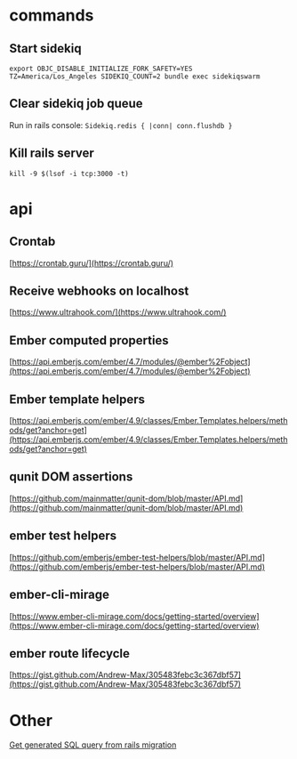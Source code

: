 # commands

## Start sidekiq
```
export OBJC_DISABLE_INITIALIZE_FORK_SAFETY=YES
TZ=America/Los_Angeles SIDEKIQ_COUNT=2 bundle exec sidekiqswarm
```

## Clear sidekiq job queue
Run in rails console:
`Sidekiq.redis { |conn| conn.flushdb }`

## Kill rails server
`kill -9 $(lsof -i tcp:3000 -t)`

# api

## Crontab
[https://crontab.guru/](https://crontab.guru/)

## Receive webhooks on localhost
[https://www.ultrahook.com/](https://www.ultrahook.com/)

## Ember computed properties
[https://api.emberjs.com/ember/4.7/modules/@ember%2Fobject](https://api.emberjs.com/ember/4.7/modules/@ember%2Fobject)

## Ember template helpers
[https://api.emberjs.com/ember/4.9/classes/Ember.Templates.helpers/methods/get?anchor=get](https://api.emberjs.com/ember/4.9/classes/Ember.Templates.helpers/methods/get?anchor=get)

## qunit DOM assertions
[https://github.com/mainmatter/qunit-dom/blob/master/API.md](https://github.com/mainmatter/qunit-dom/blob/master/API.md)

## ember test helpers
[https://github.com/emberjs/ember-test-helpers/blob/master/API.md](https://github.com/emberjs/ember-test-helpers/blob/master/API.md)

## ember-cli-mirage

[https://www.ember-cli-mirage.com/docs/getting-started/overview](https://www.ember-cli-mirage.com/docs/getting-started/overview)

## ember route lifecycle
[https://gist.github.com/Andrew-Max/305483febc3c367dbf57](https://gist.github.com/Andrew-Max/305483febc3c367dbf57)

# Other
[Get generated SQL query from rails migration](https://stackoverflow.com/questions/15852872/show-sql-generated-by-pending-migrations-in-rails-without-updating-the-database)
